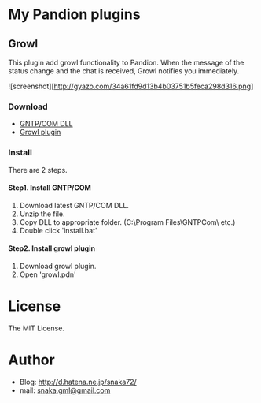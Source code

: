 # My Pandion plugins

## Growl

This plugin add growl functionality to Pandion.
When the message of the status change and the chat is received, Growl notifies you immediately.

![screenshot][http://gyazo.com/34a61fd9d13b4b03751b5feca298d316.png]

### Download

* [GNTP/COM DLL](http://github.com/snaka/GNTPCom/downloads)
* [Growl plugin](http://github.com/snaka/snaka-pandion-plugins/raw/master/growl/growl.pdn)

### Install

There are 2 steps.

#### Step1. Install GNTP/COM

1. Download latest GNTP/COM DLL.
2. Unzip the file.
3. Copy DLL to appropriate folder. (C:\Program Files\GNTPCom\ etc.)
4. Double click 'install.bat'

#### Step2. Install growl plugin

1. Download growl plugin.
2. Open 'growl.pdn' 

# License

The MIT License.

# Author

- Blog: http://d.hatena.ne.jp/snaka72/
- mail: snaka.gml@gmail.com

